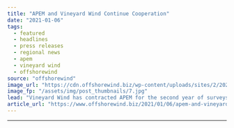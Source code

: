 ```yaml
---
title: "APEM and Vineyard Wind Continue Cooperation"
date: "2021-01-06"
tags: 
  - featured
  - headlines
  - press releases
  - regional news
  - apem
  - vineyard wind
  - offshorewind
source: "offshorewind"
image_url: "https://cdn.offshorewind.biz/wp-content/uploads/sites/2/2021/01/06110003/APEM-and-Vineyard-Wind-Continue-Cooperation.jpg"
image_fp: "/assets/img/post_thumbnails/7.jpg"
lead: "Vineyard Wind has contracted APEM for the second year of surveys at its 800"
article_url: "https://www.offshorewind.biz/2021/01/06/apem-and-vineyard-wind-continue-cooperation/"
---
```


---

